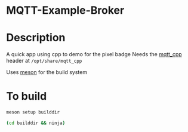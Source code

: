MQTT-Example-Broker
===

# Description

A quick app using cpp to demo for the pixel badge
Needs the [mqtt_cpp](https://github.com/redboltz/mqtt_cpp) header at `/opt/share/mqtt_cpp`

Uses [meson](https://mesonbuild.com) for the build system

# To build
```zsh
meson setup builddir

(cd builddir && ninja)

```



